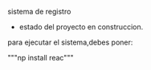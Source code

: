 <hi> sistema de registro </h1>

- estado del proyecto en construccion.

para ejecutar el sistema,debes poner:

"""np install reac"""
